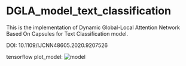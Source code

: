 # DGLA_model_text_classification

This is the implementation of Dynamic Global-Local Attention Network Based On Capsules for Text Classification model. 

DOI: 10.1109/IJCNN48605.2020.9207526

tensorflow plot_model:
![model](https://user-images.githubusercontent.com/83511434/163894093-d78d1374-b405-4a8b-b274-76374d2f80b6.png)
